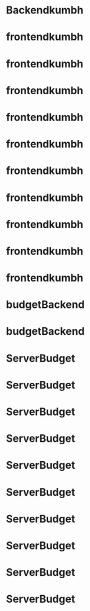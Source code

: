 # Backendkumbh
# frontendkumbh
# frontendkumbh
# frontendkumbh
# frontendkumbh
# frontendkumbh
# frontendkumbh
# frontendkumbh
# frontendkumbh
# frontendkumbh
# frontendkumbh
# budgetBackend
# budgetBackend
# ServerBudget
# ServerBudget
# ServerBudget
# ServerBudget
# ServerBudget
# ServerBudget
# ServerBudget
# ServerBudget
# ServerBudget
# ServerBudget
